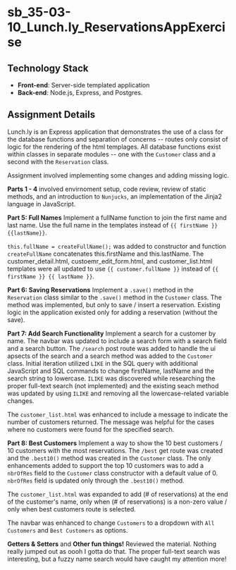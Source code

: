 # sb_35-03-10_Lunch.ly_ReservationsAppExercise


## Technology Stack
- **Front-end**: Server-side templated application
- **Back-end**: Node.js, Express, and Postgres.


## Assignment Details

Lunch.ly is an Express application that demonstrates the use of a class for the database functions and separation of concerns -- routes only consist of logic for the rendering of the html templages. All database functions exist within classes in separate modules -- one with the `Customer` class and a second with the `Reservation` class.

Assignment involved implementing some changes and adding missing logic.

**Parts 1 - 4** involved envirnoment setup, code review, review of static methods, and an introduction to `Nunjucks`, an implementation of the Jinja2 language in JavaScript. 

**Part 5: Full Names** 
Implement a fullName function to join the first name and last name. Use the full name in the templates instead of `{{ firstName }} {{lastName}}`.

`this.fullName = createFullName();` was added to constructor and function `createFullName` concatenates this.firstName and this.lastName. The customer_detail.html, custoemr_edit_form.html, and customer_list.html templates were all updated to use `{{ customer.fullName }}` instead of `{{ firstName }} {{ lastName }}`.

**Part 6: Saving Reservations** 
Implement a `.save()` method in the `Reservation` class similar to the `.save()` method in the `Customer` class. The method was implemented, but only to save / insert a reservation. Existing logic in the application existed only for adding a reservation (without the save).

**Part 7: Add Search Functionality** 
Implement a search for a customer by name. The navbar was updated to include a search form with a search field and a search button. The `/search` post route was added to handle the ui apsects of the search and a search method was added to the `Customer` class. Initial iteration utilized `LIKE` in the SQL query with additional JavaScript and SQL commands to change firstName, lastName and the search string to lowercase. `ILIKE` was discovered while researching the proper full-text search (not implemented) and the existing seach method was updated by using `ILIKE` and removing all the lowercase-related variable changes.

The `customer_list.html` was enhanced to include a message to indicate the number of customers returned. The message was helpful for the cases where no customers were found for the specified search.

**Part 8: Best Customers** 
Implement a way to show the 10 best customers / 10 customers with the most reservations. The `/best` get route was created and the `.best10()` method was created in the `Customer` class. The only enhancements added to support the top 10 customers was to add a `nbrOfRes` field to the `Customer` class constructor with a default value of 0. `nbrOfRes` field is updated only through the `.best10()` method. 

The `customer_list.html` was expanded to add (# of reservations) at the end of the customer's name, only when (# of reservations) is a non-zero value / only when best customers route is selected.

The navbar was enhanced to change `Customers` to a dropdown with `All Customers` and `Best Customers` as options.

**Getters & Setters** and **Other fun things!** 
Reviewed the material. Nothing really jumped out as oooh I gotta do that. The proper full-text search was interesting, but a fuzzy name search would have caught my attention more! 


